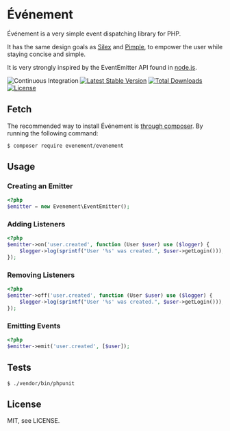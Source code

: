 # Événement

Événement is a very simple event dispatching library for PHP.

It has the same design goals as [Silex](https://silex.symfony.com/) and
[Pimple](https://pimple.symfony.com/), to empower the user while staying concise
and simple.

It is very strongly inspired by the EventEmitter API found in
[node.js](http://nodejs.org).

![Continuous Integration](https://github.com/igorw/evenement/workflows/CI/badge.svg)
[![Latest Stable Version](https://poser.pugx.org/evenement/evenement/v/stable.png)](https://packagist.org/packages/evenement/evenement)
[![Total Downloads](https://poser.pugx.org/evenement/evenement/downloads.png)](https://packagist.org/packages/evenement/evenement/stats)
[![License](https://poser.pugx.org/evenement/evenement/license.png)](https://packagist.org/packages/evenement/evenement)

## Fetch

The recommended way to install Événement is [through composer](http://getcomposer.org). By running the following command:

    $ composer require evenement/evenement

## Usage

### Creating an Emitter

```php
<?php
$emitter = new Evenement\EventEmitter();
```

### Adding Listeners

```php
<?php
$emitter->on('user.created', function (User $user) use ($logger) {
    $logger->log(sprintf("User '%s' was created.", $user->getLogin()));
});
```

### Removing Listeners

```php
<?php
$emitter->off('user.created', function (User $user) use ($logger) {
    $logger->log(sprintf("User '%s' was created.", $user->getLogin()));
});
```

### Emitting Events

```php
<?php
$emitter->emit('user.created', [$user]);
```

Tests
-----

    $ ./vendor/bin/phpunit

License
-------
MIT, see LICENSE.
